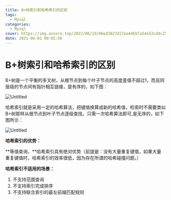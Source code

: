 ```yaml
---
title: B+树索引和哈希索引的区别
tags:
  - Mysql
categories:
  - Mysql
cover: https://img.ansore.top/2022/06/19/06ed1027d17ea44b5fa54e52cd4c250ee04c5249.jpg
date: 2021-06-01 00:02:56
---
```



# B+树索引和哈希索引的区别

B+树是一个平衡的多叉树，从根节点到每个叶子节点的高度差值不超过1，而且同层级的节点间有指针相互链接，是有序的，如下图：

![Untitled](https://img.ansore.top/2022/06/19/0158905b946298c96eef2fd1132726dc.png)

哈希索引就是采用一定的哈希算法，把键值换算成新的哈希值，检索时不需要类似B+树那样从根节点到叶子节点逐级查找，只需一次哈希算法即可,是无序的，如下图所示：

![Untitled](https://img.ansore.top/2022/06/19/80aabc18a98a07c7796a0a6390b1df37.png)

**哈希索引的优势：**

**等值查询，**哈希索引具有绝对优势（前提是：没有大量重复键值，如果大量重复键值时，哈希索引的效率很低，因为存在所谓的哈希碰撞问题。）

**哈希索引不适用的场景：**

1. 不支持范围查询
2. 不支持索引完成排序
3. 不支持联合索引的最左前缀匹配规则
